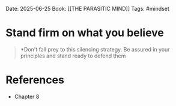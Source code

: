 Date: 2025-06-25
Book: [[THE PARASITIC MIND]]
Tags: #mindset 
# Stand firm on what you believe

>*Don't fall prey to this silencing strategy. Be assured in your principles and stand ready to defend them

# References
- Chapter 8